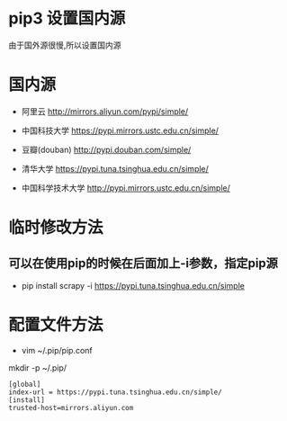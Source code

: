 # pip3 设置国内源

由于国外源很慢,所以设置国内源

# 国内源

* 阿里云 http://mirrors.aliyun.com/pypi/simple/

* 中国科技大学 https://pypi.mirrors.ustc.edu.cn/simple/ 

* 豆瓣(douban) http://pypi.douban.com/simple/ 

* 清华大学 https://pypi.tuna.tsinghua.edu.cn/simple/ 

* 中国科学技术大学 http://pypi.mirrors.ustc.edu.cn/simple/

# 临时修改方法

## 可以在使用pip的时候在后面加上-i参数，指定pip源

* pip install scrapy -i https://pypi.tuna.tsinghua.edu.cn/simple

# 配置文件方法

* vim  ~/.pip/pip.conf

mkdir -p ~/.pip/

```
[global]
index-url = https://pypi.tuna.tsinghua.edu.cn/simple/
[install]
trusted-host=mirrors.aliyun.com
```